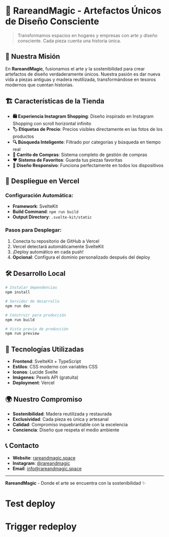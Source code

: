 # 🎨 RareandMagic - Artefactos Únicos de Diseño Consciente

> Transformamos espacios en hogares y empresas con arte y diseño consciente. Cada pieza cuenta una historia única.

## 🌟 **Nuestra Misión**

En **RareandMagic**, fusionamos el arte y la sostenibilidad para crear artefactos de diseño verdaderamente únicos. Nuestra pasión es dar nueva vida a piezas antiguas y madera reutilizada, transformándose en tesoros modernos que cuentan historias.

## 🏗️ **Características de la Tienda**

- **🛍️ Experiencia Instagram Shopping**: Diseño inspirado en Instagram Shopping con scroll horizontal infinito
- **🏷️ Etiquetas de Precio**: Precios visibles directamente en las fotos de los productos
- **🔍 Búsqueda Inteligente**: Filtrado por categorías y búsqueda en tiempo real
- **🛒 Carrito de Compras**: Sistema completo de gestión de compras
- **❤️ Sistema de Favoritos**: Guarda tus piezas favoritas
- **📱 Diseño Responsivo**: Funciona perfectamente en todos los dispositivos

## 🚀 **Despliegue en Vercel**

### **Configuración Automática:**
- **Framework**: SvelteKit
- **Build Command**: `npm run build`
- **Output Directory**: `.svelte-kit/static`

### **Pasos para Desplegar:**
1. Conecta tu repositorio de GitHub a Vercel
2. Vercel detectará automáticamente SvelteKit
3. ¡Deploy automático en cada push!
4. **Opcional**: Configura el dominio personalizado después del deploy

## 🛠️ **Desarrollo Local**

```bash
# Instalar dependencias
npm install

# Servidor de desarrollo
npm run dev

# Construir para producción
npm run build

# Vista previa de producción
npm run preview
```

## 🎨 **Tecnologías Utilizadas**

- **Frontend**: SvelteKit + TypeScript
- **Estilos**: CSS moderno con variables CSS
- **Iconos**: Lucide Svelte
- **Imágenes**: Pexels API (gratuita)
- **Deployment**: Vercel

## 🌍 **Nuestro Compromiso**

- **Sostenibilidad**: Madera reutilizada y restaurada
- **Exclusividad**: Cada pieza es única y artesanal
- **Calidad**: Compromiso inquebrantable con la excelencia
- **Conciencia**: Diseño que respeta el medio ambiente

## 📞 **Contacto**

- **Website**: [rareandmagic.space](https://rareandmagic.space)
- **Instagram**: [@rareandmagic](https://instagram.com/rareandmagic)
- **Email**: info@rareandmagic.space

---

**RareandMagic** - Donde el arte se encuentra con la sostenibilidad ✨
# Test deploy
# Trigger redeploy
